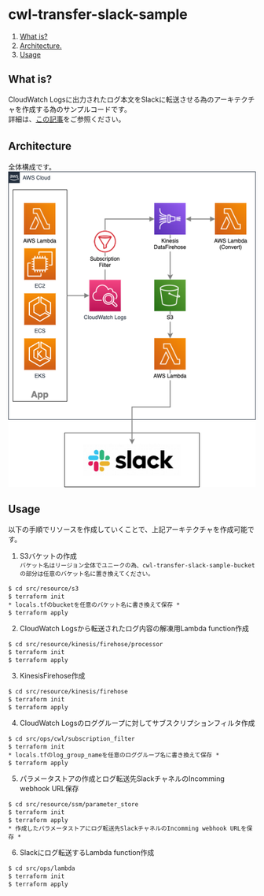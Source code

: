 # cwl-transfer-slack-sample  

1. [What is?](#what-is?)  
1. [Architecture.](#architecture)　　
1. [Usage](#usage)  
  
## What is?  
CloudWatch Logsに出力されたログ本文をSlackに転送させる為のアーキテクチャを作成する為のサンプルコードです。  
詳細は、[この記事](https://masakimisawa.com/cwl-transfer-slack)をご参照ください。  

## Architecture　　
全体構成です。  
![architecture](document/architecture/cwl-transfer-slack-architecture.png)
  
## Usage  
以下の手順でリソースを作成していくことで、上記アーキテクチャを作成可能です。  
  
1. S3バケットの作成  
`バケット名はリージョン全体でユニークの為、cwl-transfer-slack-sample-bucket の部分は任意のバケット名に置き換えてください。`  
```
$ cd src/resource/s3
$ terraform init
* locals.tfのbucketを任意のバケット名に書き換えて保存 *
$ terraform apply
```  
  
2. CloudWatch Logsから転送されたログ内容の解凍用Lambda function作成  
```
$ cd src/resource/kinesis/firehose/processor
$ terraform init
$ terraform apply
```  
  
3. KinesisFirehose作成  
```
$ cd src/resource/kinesis/firehose
$ terraform init
$ terraform apply
```  
  
4. CloudWatch Logsのロググループに対してサブスクリプションフィルタ作成  
```
$ cd src/ops/cwl/subscription_filter
$ terraform init
* locals.tfのlog_group_nameを任意のロググループ名に書き換えて保存 *
$ terraform apply
```  
  
5. パラメータストアの作成とログ転送先SlackチャネルのIncomming webhook URL保存  
```
$ cd src/resource/ssm/parameter_store
$ terraform init
$ terraform apply
* 作成したパラメータストアにログ転送先SlackチャネルのIncomming webhook URLを保存 *
```  
  
6. Slackにログ転送するLambda function作成  
```
$ cd src/ops/lambda
$ terraform init
$ terraform apply
```